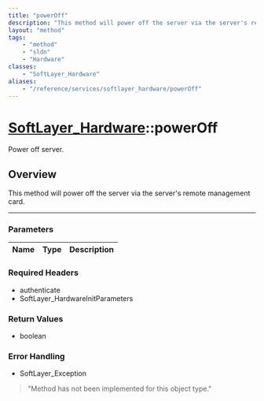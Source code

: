 ```yaml
---
title: "powerOff"
description: "This method will power off the server via the server's remote management card."
layout: "method"
tags:
    - "method"
    - "sldn"
    - "Hardware"
classes:
    - "SoftLayer_Hardware"
aliases:
    - "/reference/services/softlayer_hardware/powerOff"
---
```

# [SoftLayer_Hardware](/reference/services/SoftLayer_Hardware)::powerOff

Power off server.


## Overview 
This method will power off the server via the server's remote management card. 

-----

### Parameters 
|Name | Type | Description |
| --- | --- | --- |


### Required Headers
* authenticate
* SoftLayer_HardwareInitParameters


### Return Values
* boolean



### Error Handling

* SoftLayer_Exception 

> "Method has not been implemented for this object type." 



